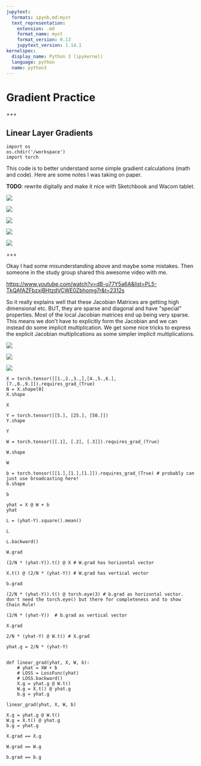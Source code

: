 ```yaml
---
jupytext:
  formats: ipynb,md:myst
  text_representation:
    extension: .md
    format_name: myst
    format_version: 0.13
    jupytext_version: 1.14.1
kernelspec:
  display_name: Python 3 (ipykernel)
  language: python
  name: python3
---
```


# Gradient Practice

+++

## Linear Layer Gradients

```{code-cell} ipython3
import os
os.chdir('/workspace')
import torch
```

This code is to better understand some simple gradient calculations (math and code).
Here are some notes I was taking on paper.

**TODO**: rewrite digitally and make it nice with Sketchbook and Wacom tablet.


![](../imgs/gradient_jacobian.jpg)

![](../imgs/linear_layer_grads1.jpg)

![](../imgs/linear_layer_grads2.jpg)

![](../imgs/linear_layer_grads3.jpg)

![](../imgs/linear_layer_grads4.jpg)

+++

Okay I had some misunderstanding above and maybe some mistakes. Then someone in the study group shared this awesome video with me. 

https://www.youtube.com/watch?v=dB-u77Y5a6A&list=PL5-TkQAfAZFbzxjBHtzdVCWE0Zbhomg7r&t=2312s

So it really explains well that these Jacobian Matrices are getting high dimensional etc. BUT, they
are sparse and diagonal and have "special" properties. Most of the local Jacobian matrices end
up being very sparse. This means we don't have to explicitly form the Jacobian and we can instead
do some implicit multiplication. We get some nice tricks to express the explicit Jacobian multiplications as 
some simpler implicit multiplications. 

![](../imgs/linear_layer_grads5.jpg)

![](../imgs/linear_layer_grads6.jpg)

![](../imgs/linear_layer_grads7.jpg)

```{code-cell} ipython3
X = torch.tensor([[1.,2.,3.,],[4.,5.,6.], [7.,8.,9.]]).requires_grad_(True)
N = X.shape[0]
X.shape
```

```{code-cell} ipython3
X
```

```{code-cell} ipython3
Y = torch.tensor([[5.], [25.], [50.]])
Y.shape
```

```{code-cell} ipython3
Y
```

```{code-cell} ipython3
W = torch.tensor([[.1], [.2], [.3]]).requires_grad_(True)
```

```{code-cell} ipython3
W.shape
```

```{code-cell} ipython3
W
```

```{code-cell} ipython3
b = torch.tensor([[1.],[1.],[1.]]).requires_grad_(True) # probably can just use broadcasting here!
b.shape
```

```{code-cell} ipython3
b
```

```{code-cell} ipython3
yhat = X @ W + b
yhat
```

```{code-cell} ipython3
L = (yhat-Y).square().mean()
```

```{code-cell} ipython3
L
```

```{code-cell} ipython3
L.backward()
```

```{code-cell} ipython3
W.grad
```

```{code-cell} ipython3
(2/N * (yhat-Y)).t() @ X # W.grad has horizontal vector
```

```{code-cell} ipython3
X.t() @ (2/N * (yhat-Y)) # W.grad has vertical vector
```

```{code-cell} ipython3
b.grad
```

```{code-cell} ipython3
(2/N * (yhat-Y)).t() @ torch.eye(3) # b.grad as horizontal vector. don't need the torch.eye() but there for completeness and to show Chain Rule!
```

```{code-cell} ipython3
(2/N * (yhat-Y))  # b.grad as vertical vector
```

```{code-cell} ipython3
X.grad
```

```{code-cell} ipython3
2/N * (yhat-Y) @ W.t() # X.grad
```

```{code-cell} ipython3
yhat.g = 2/N * (yhat-Y)
```

```{code-cell} ipython3

```

```{code-cell} ipython3
def linear_grad(yhat, X, W, b):
    # yhat = XW + b 
    # LOSS = LossFunc(yhat)
    # LOSS.backward()
    X.g = yhat.g @ W.t()
    W.g = X.t() @ yhat.g
    b.g = yhat.g
```

```{code-cell} ipython3
linear_grad(yhat, X, W, b)
```

```{code-cell} ipython3
X.g = yhat.g @ W.t()
W.g = X.t() @ yhat.g
b.g = yhat.g
```

```{code-cell} ipython3
X.grad == X.g
```

```{code-cell} ipython3
W.grad == W.g
```

```{code-cell} ipython3
b.grad == b.g
```
